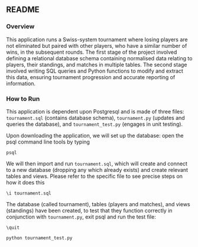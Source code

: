 ## README

### Overview

This application runs a Swiss-system tournament where losing players are not eliminated but paired with other players, who have a similar number of wins, in the subsequent rounds. The first stage of the project involved defining a relational database schema containing normalised data relating to players, their standings, and matches in multiple tables. The second stage involved writing SQL queries and Python functions to modify and extract this data, ensuring tournament progression and accurate reporting of information.


### How to Run

This application is dependent upon Postgresql and is made of three files: `tournament.sql` (contains database schema), `tournament.py` (updates and queries the database), and `tournament_test.py` (engages in unit testing).

Upon downloading the application, we will set up the database: open the psql command line tools by typing

`psql`

We will then import and run `tournament.sql`, which will create and connect to a new database (dropping any which already exists) and create relevant tables and views. Please refer to the specific file to see precise steps on how it does this

`\i tournament.sql`

The database (called tournament), tables (players and matches), and views (standings) have been created, to test that they function correctly in conjunction with `tournament.py`, exit psql and run the test file:

`\quit`

`python tournament_test.py`
